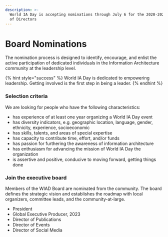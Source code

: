 ```yaml
---
description: >-
  World IA Day is accepting nominations through July 6 for the 2020-2021 Board
  of Directors
---
```


# Board Nominations

The nomination process is designed to identify, encourage, and enlist the active participation of dedicated individuals in the Information Architecture community at the leadership level.

{% hint style="success" %}
World IA Day is dedicated to empowering leadership. Getting involved is the first step in being a leader.
{% endhint %}

### Selection criteria

We are looking for people who have the following characteristics:

* has experience of at least one year organizing a World IA Day event
* has diversity indicators, e.g. geographic location, language, gender, ethnicity, experience, socioeconomic
* has skills, talents, and areas of special expertise
* has capacity to contribute time, effort, and/or funds
* has passion for furthering the awareness of information architecture
* has enthusiasm for advancing the mission of World IA Day the organization
* is assertive and positive, conducive to moving forward, getting things done

### Join the executive board

Members of the WIAD Board are nominated from the community. The board defines the strategic vision and establishes the roadmap with local organizers, committee leads, and the community-at-large.

* President
* Global Executive Producer, 2023
* Director of Publications
* Director of Events
* Director of Social Media
